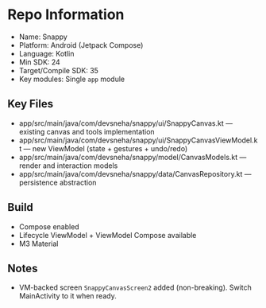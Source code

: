 # Repo Information

- Name: Snappy
- Platform: Android (Jetpack Compose)
- Language: Kotlin
- Min SDK: 24
- Target/Compile SDK: 35
- Key modules: Single `app` module

## Key Files
- app/src/main/java/com/devsneha/snappy/ui/SnappyCanvas.kt — existing canvas and tools implementation
- app/src/main/java/com/devsneha/snappy/ui/SnappyCanvasViewModel.kt — new ViewModel (state + gestures + undo/redo)
- app/src/main/java/com/devsneha/snappy/model/CanvasModels.kt — render and interaction models
- app/src/main/java/com/devsneha/snappy/data/CanvasRepository.kt — persistence abstraction

## Build
- Compose enabled
- Lifecycle ViewModel + ViewModel Compose available
- M3 Material

## Notes
- VM-backed screen `SnappyCanvasScreen2` added (non-breaking). Switch MainActivity to it when ready.